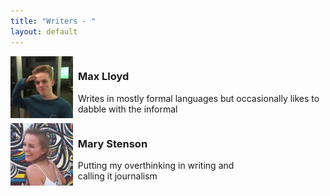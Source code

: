 ```yaml
---
title: "Writers - "
layout: default
---
```



<div class="myCard">
        <div class="container-fluid padding col-xl-4 col-lg-8 col-md-12 col-sm-9 col-xs-12" style="float: left;">
          <img class="img-fluid rounded-circle" src="./assets/IMG_1045-circle.jpg" style="max-height: 100px; max-width: 100px; float: left; vertical-align:middle; padding-right: 0.5rem;" loading="lazy"> 
          <h3><strong>Max Lloyd</strong></h3>
          <p>Writes in mostly formal languages but occasionally likes to dabble with the informal</p>
        </div><br>
        </div>

<div class="myCard">
        <div class="container-fluid padding col-xl-4 col-lg-8 col-md-12 col-sm-9 col-xs-12" style="float: left;">
          <img class="img-fluid rounded-circle" src="./assets/maryProfile-circle.jpg" style="max-height: 100px; max-width: 100px; float: left; vertical-align:middle; padding-right: 0.5rem;" loading="lazy"> 
          <h3><strong>Mary Stenson</strong></h3>
          <p>Putting my overthinking in writing and calling it journalism</p>
        </div><br>
        </div>
        